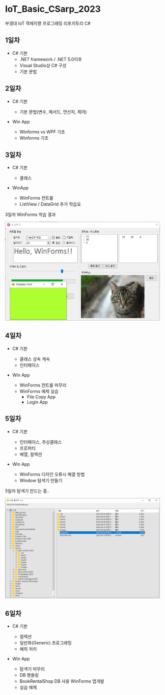 # IoT_Basic_CSarp_2023
부경대 IoT 객체지향 프로그래밍 리포지토리 C# 

## 1일차
- C# 기본
  - .NET framework / .NET 5.0이후
  - Visual Studio상 C# 구성
  - 기본 문법

## 2일차
- C# 기본
  - 기본 문법(변수, 메서드, 연산자, 제어)
  
- Win App
  - Winforms vs WPF 기초
  - Winforms 기초

## 3일차
- C# 기본
  - 클래스
  
- WinApp
  - WinForms 컨트롤
  - ListView / DataGrid 추가 학습요

3일차 WinForms 학습 결과

<img src="https://raw.githubusercontent.com/MFGangP/IoT_Basic_CSarp_2023/main/image/Day03_WinForms.png" width="640" />

## 4일차
- C# 기본
  - 클래스 상속 계속
  - 인터페이스
  
- Win App
  - WinForms 컨트롤 마무리
  - WinForms 예제 실습 
    - File Copy App
    - Login App

## 5일차
- C# 기본
  - 인터페이스, 추상클래스
  - 프로퍼티
  - 배열, 컬렉션

- Win App
  - WinForms 디자인 오류시 해결 방법
  - Window 탐색기 만들기
  
5일차 탐색기 만드는 중..

<img src="https://raw.githubusercontent.com/MFGangP/IoT_Basic_CSarp_2023/main/image/Day05_WinForms.png" width="640" />

## 6일차
- C# 기본
  - 컬렉션
  - 일반화(Generic) 프로그래밍
  - 예외 처리
  
- Win App
  - 탐색기 마무리
  - DB 핸들링
  - BookRentalShop DB 사용 WinForms 앱개발
  - 실습 예제
